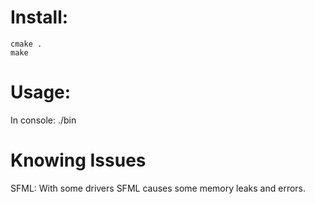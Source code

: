 Install:
========

    cmake .
    make

Usage:
====

In console:
    ./bin

Knowing Issues
==============

SFML:
    With some drivers SFML causes some memory leaks and errors.

